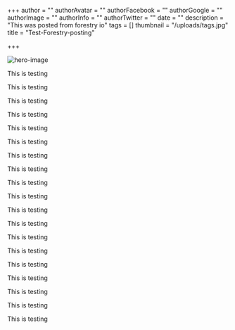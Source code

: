 +++
author = ""
authorAvatar = ""
authorFacebook = ""
authorGoogle = ""
authorImage = ""
authorInfo = ""
authorTwitter = ""
date = ""
description = "This was posted from forestry io"
tags = []
thumbnail = "/uploads/tags.jpg"
title = "Test-Forestry-posting"

+++

![hero-image](/uploads/images/blog-img2.jpg)


This is testing

This is testing

This is testing

This is testing

This is testing

This is testing

This is testing



This is testing

This is testing

This is testing

This is testing

This is testing

This is testing


This is testing

This is testing

This is testing

This is testing

This is testing

This is testing

